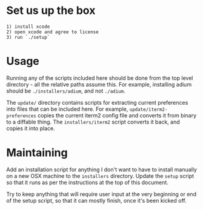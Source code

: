 # Set us up the box

    1) install xcode
    2) open xcode and agree to license
    3) run `./setup`

# Usage

Running any of the scripts included here should be done from the top level
directory - all the relative paths assume this. For example, installing adium
should be `./installers/adium`, and not `./adium`.

The `update/` directory contains scripts for extracting current preferences
into files that can be included here. For example, `update/iterm2-preferences`
copies the current iterm2 config file and converts it from binary to a diffable
thing. The `installers/iterm2` script converts it back, and copies it into place.

# Maintaining

Add an installation script for anything I don't want to have to install
manually on a new OSX machine to the `installers` directory. Update the `setup`
script so that it runs as per the instructions at the top of this document.

Try to keep anything that will require user input at the very beginning or end
of the setup script, so that it can mostly finish, once it's been kicked off.
